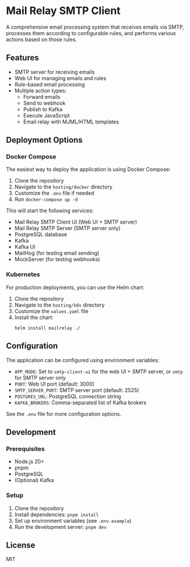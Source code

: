 # Mail Relay SMTP Client

A comprehensive email processing system that receives emails via SMTP, processes them according to configurable rules, and performs various actions based on those rules.

## Features

- SMTP server for receiving emails
- Web UI for managing emails and rules
- Rule-based email processing
- Multiple action types:
  - Forward emails
  - Send to webhook
  - Publish to Kafka
  - Execute JavaScript
  - Email relay with MJML/HTML templates

## Deployment Options

### Docker Compose

The easiest way to deploy the application is using Docker Compose:

1. Clone the repository
2. Navigate to the `hosting/docker` directory
3. Customize the `.env` file if needed
4. Run `docker-compose up -d`

This will start the following services:
- Mail Relay SMTP Client UI (Web UI + SMTP server)
- Mail Relay SMTP Server (SMTP server only)
- PostgreSQL database
- Kafka
- Kafka UI
- MailHog (for testing email sending)
- MockServer (for testing webhooks)

### Kubernetes

For production deployments, you can use the Helm chart:

1. Clone the repository
2. Navigate to the `hosting/k8s` directory
3. Customize the `values.yaml` file
4. Install the chart:
   ```
   helm install mailrelay ./
   ```

## Configuration

The application can be configured using environment variables:

- `APP_MODE`: Set to `smtp-client-ui` for the web UI + SMTP server, or `smtp` for SMTP server only
- `PORT`: Web UI port (default: 3000)
- `SMTP_SERVER_PORT`: SMTP server port (default: 2525)
- `POSTGRES_URL`: PostgreSQL connection string
- `KAFKA_BROKERS`: Comma-separated list of Kafka brokers

See the `.env` file for more configuration options.

## Development

### Prerequisites

- Node.js 20+
- pnpm
- PostgreSQL
- (Optional) Kafka

### Setup

1. Clone the repository
2. Install dependencies: `pnpm install`
3. Set up environment variables (see `.env.example`)
4. Run the development server: `pnpm dev`

## License

MIT
